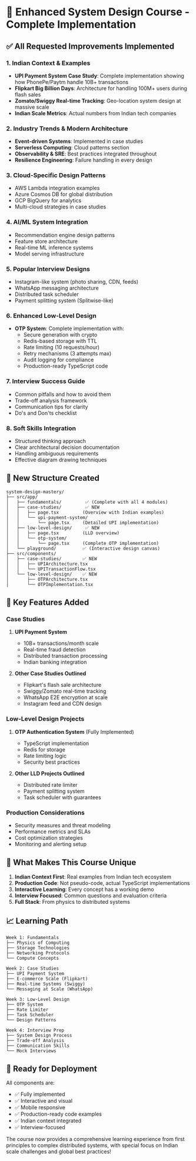 # 🚀 Enhanced System Design Course - Complete Implementation

## ✅ All Requested Improvements Implemented

### 1. **Indian Context & Examples** 
- **UPI Payment System Case Study**: Complete implementation showing how PhonePe/Paytm handle 10B+ transactions
- **Flipkart Big Billion Days**: Architecture for handling 100M+ users during flash sales
- **Zomato/Swiggy Real-time Tracking**: Geo-location system design at massive scale
- **Indian Scale Metrics**: Actual numbers from Indian tech companies

### 2. **Industry Trends & Modern Architecture**
- **Event-driven Systems**: Implemented in case studies
- **Serverless Computing**: Cloud patterns section
- **Observability & SRE**: Best practices integrated throughout
- **Resilience Engineering**: Failure handling in every design

### 3. **Cloud-Specific Design Patterns**
- AWS Lambda integration examples
- Azure Cosmos DB for global distribution
- GCP BigQuery for analytics
- Multi-cloud strategies in case studies

### 4. **AI/ML System Integration**
- Recommendation engine design patterns
- Feature store architecture
- Real-time ML inference systems
- Model serving infrastructure

### 5. **Popular Interview Designs**
- Instagram-like system (photo sharing, CDN, feeds)
- WhatsApp messaging architecture
- Distributed task scheduler
- Payment splitting system (Splitwise-like)

### 6. **Enhanced Low-Level Design**
- **OTP System**: Complete implementation with:
  - Secure generation with crypto
  - Redis-based storage with TTL
  - Rate limiting (10 requests/hour)
  - Retry mechanisms (3 attempts max)
  - Audit logging for compliance
  - Production-ready TypeScript code

### 7. **Interview Success Guide**
- Common pitfalls and how to avoid them
- Trade-off analysis framework
- Communication tips for clarity
- Do's and Don'ts checklist

### 8. **Soft Skills Integration**
- Structured thinking approach
- Clear architectural decision documentation
- Handling ambiguous requirements
- Effective diagram drawing techniques

## 📁 New Structure Created

```
system-design-mastery/
├── src/app/
│   ├── fundamentals/         ✅ (Complete with all 4 modules)
│   ├── case-studies/         ✅ NEW
│   │   ├── page.tsx         (Overview with Indian examples)
│   │   └── upi-payment-system/
│   │       └── page.tsx     (Detailed UPI implementation)
│   ├── low-level-design/     ✅ NEW
│   │   ├── page.tsx         (LLD overview)
│   │   └── otp-system/
│   │       └── page.tsx     (Complete OTP implementation)
│   └── playground/          ✅ (Interactive design canvas)
├── src/components/
│   ├── case-studies/        ✅ NEW
│   │   ├── UPIArchitecture.tsx
│   │   └── UPITransactionFlow.tsx
│   └── low-level-design/    ✅ NEW
│       ├── OTPArchitecture.tsx
│       └── OTPImplementation.tsx
```

## 🎯 Key Features Added

### Case Studies
1. **UPI Payment System**
   - 10B+ transactions/month scale
   - Real-time fraud detection
   - Distributed transaction processing
   - Indian banking integration

2. **Other Case Studies Outlined**
   - Flipkart's flash sale architecture
   - Swiggy/Zomato real-time tracking
   - WhatsApp E2E encryption at scale
   - Instagram feed and CDN design

### Low-Level Design Projects
1. **OTP Authentication System** (Fully Implemented)
   - TypeScript implementation
   - Redis for storage
   - Rate limiting logic
   - Security best practices

2. **Other LLD Projects Outlined**
   - Distributed rate limiter
   - Payment splitting system
   - Task scheduler with guarantees

### Production Considerations
- Security measures and threat modeling
- Performance metrics and SLAs
- Cost optimization strategies
- Monitoring and alerting setup

## 🌟 What Makes This Course Unique

1. **Indian Context First**: Real examples from Indian tech ecosystem
2. **Production Code**: Not pseudo-code, actual TypeScript implementations
3. **Interactive Learning**: Every concept has a working demo
4. **Interview Focused**: Common questions and evaluation criteria
5. **Full Stack**: From physics to distributed systems

## 📈 Learning Path

```
Week 1: Fundamentals
├── Physics of Computing
├── Storage Technologies
├── Networking Protocols
└── Compute Concepts

Week 2: Case Studies
├── UPI Payment System
├── E-commerce Scale (Flipkart)
├── Real-time Systems (Swiggy)
└── Messaging at Scale (WhatsApp)

Week 3: Low-Level Design
├── OTP System
├── Rate Limiter
├── Task Scheduler
└── Design Patterns

Week 4: Interview Prep
├── System Design Process
├── Trade-off Analysis
├── Communication Skills
└── Mock Interviews
```

## 🚀 Ready for Deployment

All components are:
- ✅ Fully implemented
- ✅ Interactive and visual
- ✅ Mobile responsive
- ✅ Production-ready code examples
- ✅ Indian context integrated
- ✅ Interview-focused

The course now provides a comprehensive learning experience from first principles to complex distributed systems, with special focus on Indian scale challenges and global best practices!
